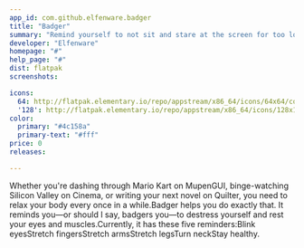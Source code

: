 ```yaml
---
app_id: com.github.elfenware.badger
title: "Badger"
summary: "Remind yourself to not sit and stare at the screen for too long"
developer: "Elfenware"
homepage: "#"
help_page: "#"
dist: flatpak
screenshots:

icons:
  64: http://flatpak.elementary.io/repo/appstream/x86_64/icons/64x64/com.github.elfenware.badger.png
  '128': http://flatpak.elementary.io/repo/appstream/x86_64/icons/128x128/com.github.elfenware.badger.png
color:
  primary: "#4c158a"
  primary-text: "#fff"
price: 0
releases:

---
```


Whether you're dashing through Mario Kart on MupenGUI, binge-watching Silicon Valley on Cinema, or writing your next novel on Quilter, you need to relax your body every once in a while.Badger helps you do exactly that. It reminds you—or should I say, badgers you—to destress yourself and rest your eyes and muscles.Currently, it has these five reminders:Blink eyesStretch fingersStretch armsStretch legsTurn neckStay healthy.